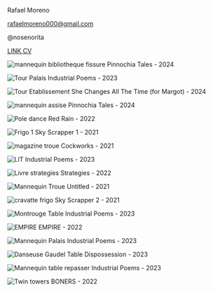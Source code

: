 Rafael Moreno

rafaelmoreno000@gmail.com 

@nosenorita

[LINK CV](https://docs.google.com/document/d/1zsC-2kSOl-p7uAuw1pAw71pXqPpVPDfb4MOG8Q6cA5c/edit?usp=sharing)

![mannequin bibliotheque fissure](images/la-fissure-41.jpg) 
Pinnochia Tales - 2024

![Tour Palais](rafael_moreno_horsdelanuit-8.jpg)
Industrial Poems - 2023

![Tour Etablissement](Shechanges.jpg)
She Changes All The Time (for Margot) - 2024

![mannequin assise](la-fissure-28.jpg) 
Pinnochia Tales - 2024

![Pole dance](raf3.jpg) 
Red Rain - 2022

![Frigo 1](IMG_0120.jpg)
Sky Scrapper 1 - 2021

![magazine troue](IMG_9915.jpg)
Cockworks - 2021

![LIT](rafael_moreno_horsdelanuit-18.jpg)
Industrial Poems - 2023

![Livre strategies](Moreno-Rafael-Strategies.JPG)
Strategies - 2022

![Mannequin Troue](P2100492.jpg)
Untitled - 2021

![cravatte frigo ](cravatte)
Sky Scrapper 2 - 2021

![Montrouge Table](rafael-moreno-montrouge-29.jpg)
Industrial Poems - 2023

![EMPIRE](Moreno-Rafael-Empire_2.jpg)
EMPIRE - 2022

![Mannequin Palais](rafael_moreno_horsdelanuit-26.jpg)
Industrial Poems - 2023

![Danseuse Gaudel Table](Deposession.jpg)
Dispossession - 2023

![Mannequin table repasser](rafael-moreno-montrouge-14.jpg)
Industrial Poems - 2023

![Twin towers](P2100497.jpg)
BONERS - 2022
